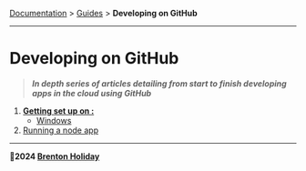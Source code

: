 [Documentation](./) > [Guides](./guides) > __Developing on GitHub__

---

# Developing on GitHub

> ***In depth series of articles detailing from start to finish developing apps in the cloud using GitHub***

1. [__Getting set up on :__](01-set-up/README.md)
   - [Windows](setup/windows/README.md)
2. [Running a node app](02-node/README.md)

---

**🤍2024 [Brenton Holiday](https://8rents.github.io)**
